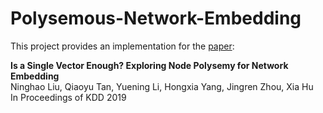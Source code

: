 # Polysemous-Network-Embedding

This project provides an implementation for the [paper](https://arxiv.org/abs/1905.10668): <br>

**Is a Single Vector Enough? Exploring Node Polysemy for Network Embedding**<br>
Ninghao Liu, Qiaoyu Tan, Yuening Li, Hongxia Yang, Jingren Zhou, Xia Hu<br>
In Proceedings of KDD 2019 <br>
